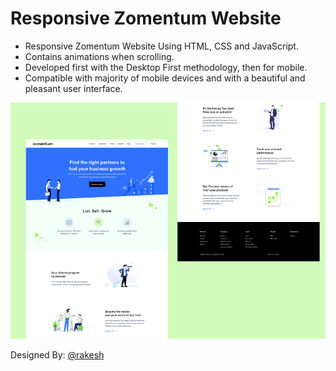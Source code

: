 # Responsive Zomentum Website

- Responsive Zomentum Website Using HTML, CSS and JavaScript.
- Contains animations when scrolling.
- Developed first with the Desktop First methodology, then for mobile.
- Compatible with majority of mobile devices and with a beautiful and pleasant user interface.

![zomentum website](/preview.png)

Designed By: [@rakesh](https://www.figma.com/@rakesh)